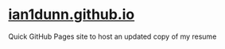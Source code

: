 # [ian1dunn.github.io](https://ian1dunn.github.io)
Quick GitHub Pages site to host an updated copy of my resume
